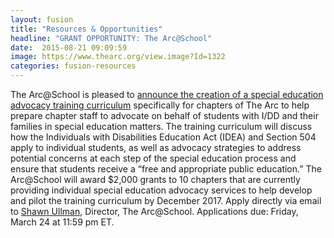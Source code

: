 ```yaml
---
layout: fusion
title: "Resources & Opportunities"
headline: "GRANT OPPORTUNITY: The Arc@School"
date:  2015-08-21 09:09:59
image: https://www.thearc.org/view.image?Id=1322
categories: fusion-resources
---
```

The Arc@School is pleased to <a href="https://www.thearc.org/file/the-arcschool/Chapter-Pilot-RFP.pdf?erid=8959505">announce the creation of a special education advocacy training curriculum</a> specifically for chapters of The Arc to help prepare chapter staff to advocate on behalf of students with I/DD and their families in special education matters. The training curriculum will discuss how the Individuals with Disabilities Education Act (IDEA) and Section 504 apply to individual students, as well as advocacy strategies to address potential concerns at each step of the special education process and ensure that students receive a “free and appropriate public education.” The Arc@School will award $2,000 grants to 10 chapters that are currently providing individual special education advocacy services to help develop and pilot the training curriculum by December 2017. Apply directly via email to <a href="mailto:ullman@thearc.org">Shawn Ullman</a>, Director, The Arc@School. Applications due: Friday, March 24 at 11:59 pm ET.
